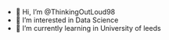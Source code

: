 - 👋 Hi, I’m @ThinkingOutLoud98
- 👀 I’m interested in Data Science
- 🌱 I’m currently learning in University of leeds

<!---
ThinkingOutLoud98/ThinkingOutLoud98 is a ✨ special ✨ repository because its `README.md` (this file) appears on your GitHub profile.
You can click the Preview link to take a look at your changes.
--->
